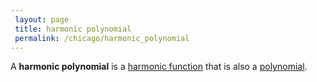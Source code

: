 ```yaml
---
 layout: page
 title: harmonic polynomial
 permalink: /chicago/harmonic_polynomial
---
```

A **harmonic polynomial** is a [harmonic function](https://mathgloss.github.io/MathGloss/chicago/harmonic_function) that is also a [polynomial](https://mathgloss.github.io/MathGloss/chicago/polynomial_ring).